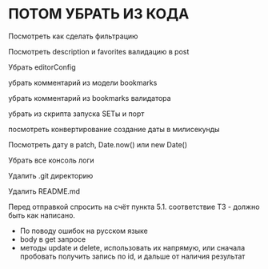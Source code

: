 # ПОТОМ УБРАТЬ ИЗ КОДА

Посмотреть как сделать фильтрацию

Посмотреть description и favorites валидацию в post

Убрать editorConfig

убрать комментарий из модели bookmarks

убрать комментарий из bookmarks валидатора

убрать из скрипта запуска SETы и порт

посмотреть конвертирование создание даты в милисекунды

Посмотреть дату в patch, Date.now() или new Date()

Убрать все консоль логи

Удалить .git директорию

Удалить README.md

Перед отправкой спросить на счёт пункта 5.1. соответствие ТЗ - должно быть как написано.

- По поводу ошибок на русском языке
- body в get запросе
- методы update и delete, использовать их напрямую, или сначала пробовать получить запись по id, и дальше от наличия результат
